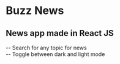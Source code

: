 # Buzz News
## News app made in React JS

-- Search for any topic for news
<br/>
-- Toggle between dark and light mode



